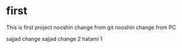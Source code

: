 # first
This is first project
nooshin change from git
nooshin change from PC

sajjad change 
sajjad change 2
hatami 1
